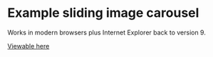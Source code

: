 # Example sliding image carousel

Works in modern browsers plus Internet Explorer back to version 9.

[Viewable here](https://trichoplax.github.io/carousel)

